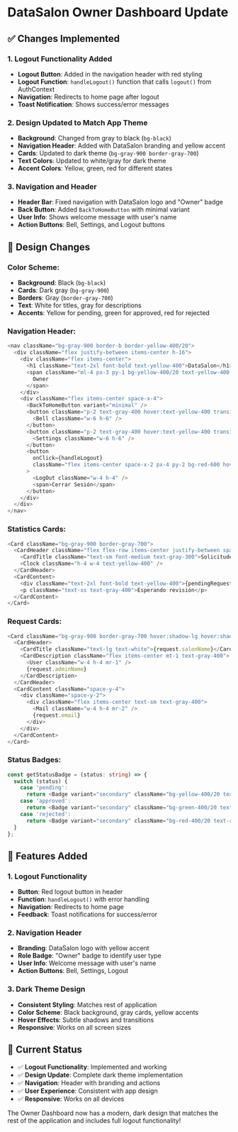 # DataSalon Owner Dashboard Update

## ✅ Changes Implemented

### **1. Logout Functionality Added**
- **Logout Button**: Added in the navigation header with red styling
- **Logout Function**: `handleLogout()` function that calls `logout()` from AuthContext
- **Navigation**: Redirects to home page after logout
- **Toast Notification**: Shows success/error messages

### **2. Design Updated to Match App Theme**
- **Background**: Changed from gray to black (`bg-black`)
- **Navigation Header**: Added with DataSalon branding and yellow accent
- **Cards**: Updated to dark theme (`bg-gray-900 border-gray-700`)
- **Text Colors**: Updated to white/gray for dark theme
- **Accent Colors**: Yellow, green, red for different states

### **3. Navigation and Header**
- **Header Bar**: Fixed navigation with DataSalon logo and "Owner" badge
- **Back Button**: Added `BackToHomeButton` with minimal variant
- **User Info**: Shows welcome message with user's name
- **Action Buttons**: Bell, Settings, and Logout buttons

## 🎨 Design Changes

### **Color Scheme:**
- **Background**: Black (`bg-black`)
- **Cards**: Dark gray (`bg-gray-900`)
- **Borders**: Gray (`border-gray-700`)
- **Text**: White for titles, gray for descriptions
- **Accents**: Yellow for pending, green for approved, red for rejected

### **Navigation Header:**
```typescript
<nav className="bg-gray-900 border-b border-yellow-400/20">
  <div className="flex justify-between items-center h-16">
    <div className="flex items-center">
      <h1 className="text-2xl font-bold text-yellow-400">DataSalon</h1>
      <span className="ml-4 px-3 py-1 bg-yellow-400/20 text-yellow-400 rounded-full text-sm font-medium">
        Owner
      </span>
    </div>
    <div className="flex items-center space-x-4">
      <BackToHomeButton variant="minimal" />
      <button className="p-2 text-gray-400 hover:text-yellow-400 transition-colors">
        <Bell className="w-6 h-6" />
      </button>
      <button className="p-2 text-gray-400 hover:text-yellow-400 transition-colors">
        <Settings className="w-6 h-6" />
      </button>
      <button
        onClick={handleLogout}
        className="flex items-center space-x-2 px-4 py-2 bg-red-600 hover:bg-red-700 text-white rounded-lg transition-colors"
      >
        <LogOut className="w-4 h-4" />
        <span>Cerrar Sesión</span>
      </button>
    </div>
  </div>
</nav>
```

### **Statistics Cards:**
```typescript
<Card className="bg-gray-900 border-gray-700">
  <CardHeader className="flex flex-row items-center justify-between space-y-0 pb-2">
    <CardTitle className="text-sm font-medium text-gray-300">Solicitudes Pendientes</CardTitle>
    <Clock className="h-4 w-4 text-yellow-400" />
  </CardHeader>
  <CardContent>
    <div className="text-2xl font-bold text-yellow-400">{pendingRequests.length}</div>
    <p className="text-xs text-gray-400">Esperando revisión</p>
  </CardContent>
</Card>
```

### **Request Cards:**
```typescript
<Card className="bg-gray-900 border-gray-700 hover:shadow-lg hover:shadow-yellow-400/10 transition-all duration-300">
  <CardHeader>
    <CardTitle className="text-lg text-white">{request.salonName}</CardTitle>
    <CardDescription className="flex items-center mt-1 text-gray-400">
      <User className="w-4 h-4 mr-1" />
      {request.adminName}
    </CardDescription>
  </CardHeader>
  <CardContent className="space-y-4">
    <div className="space-y-2">
      <div className="flex items-center text-sm text-gray-400">
        <Mail className="w-4 h-4 mr-2" />
        {request.email}
      </div>
    </div>
  </CardContent>
</Card>
```

### **Status Badges:**
```typescript
const getStatusBadge = (status: string) => {
  switch (status) {
    case 'pending':
      return <Badge variant="secondary" className="bg-yellow-400/20 text-yellow-400 border-yellow-400/30"><Clock className="w-3 h-3 mr-1" />Pendiente</Badge>;
    case 'approved':
      return <Badge variant="secondary" className="bg-green-400/20 text-green-400 border-green-400/30"><CheckCircle className="w-3 h-3 mr-1" />Aprobado</Badge>;
    case 'rejected':
      return <Badge variant="secondary" className="bg-red-400/20 text-red-400 border-red-400/30"><XCircle className="w-3 h-3 mr-1" />Rechazado</Badge>;
  }
};
```

## 🚀 Features Added

### **1. Logout Functionality**
- **Button**: Red logout button in header
- **Function**: `handleLogout()` with error handling
- **Navigation**: Redirects to home page
- **Feedback**: Toast notifications for success/error

### **2. Navigation Header**
- **Branding**: DataSalon logo with yellow accent
- **Role Badge**: "Owner" badge to identify user type
- **User Info**: Welcome message with user's name
- **Action Buttons**: Bell, Settings, Logout

### **3. Dark Theme Design**
- **Consistent Styling**: Matches rest of application
- **Color Scheme**: Black background, gray cards, yellow accents
- **Hover Effects**: Subtle shadows and transitions
- **Responsive**: Works on all screen sizes

## 📝 Current Status

- ✅ **Logout Functionality**: Implemented and working
- ✅ **Design Update**: Complete dark theme implementation
- ✅ **Navigation**: Header with branding and actions
- ✅ **User Experience**: Consistent with app design
- ✅ **Responsive**: Works on all devices

The Owner Dashboard now has a modern, dark design that matches the rest of the application and includes full logout functionality!
